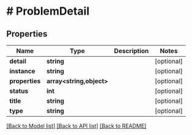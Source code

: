 # # ProblemDetail

## Properties

Name | Type | Description | Notes
------------ | ------------- | ------------- | -------------
**detail** | **string** |  | [optional]
**instance** | **string** |  | [optional]
**properties** | **array<string,object>** |  | [optional]
**status** | **int** |  | [optional]
**title** | **string** |  | [optional]
**type** | **string** |  | [optional]

[[Back to Model list]](../../README.md#models) [[Back to API list]](../../README.md#endpoints) [[Back to README]](../../README.md)
